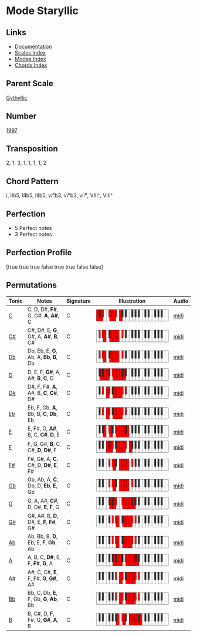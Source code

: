 # Mode Staryllic

## Links

- [Documentation](README.md)
- [Scales Index](Scales.md)
- [Modes Index](Modes.md)
- [Chords Index](Chords.md)

## Parent Scale

[Gythyllic](ScaleGythyllic.md)

## Number

[1997](https://ianring.com/musictheory/scales/1997)

## Transposition

2, 1, 3, 1, 1, 1, 1, 2

## Chord Pattern

i, IIb5, IIIb5, IIIb5, vi⁰b3, vi⁰b3, vii⁰, VIII⁺, VIII⁺

## Perfection

- 5 Perfect notes
- 3 Perfect notes

## Perfection Profile

[true true true false true true false false]

## Permutations

| Tonic | Notes | Signature | Illustration | Audio |
|-------|-------|-----------|--------------|-------|
| [C](ModeCNaturalStaryllic.md) | C, D, D#, **F#**, G, G#, **A**, **A#**, C | C | ![CNaturalStaryllic](ModeCNaturalStaryllic.png) | [midi](https://github.com/edipermadi/music/blob/main/docs/ModeCNaturalStaryllic.mid?raw=true) |
| [C#](ModeCSharpStaryllic.md) | C#, D#, E, **G**, G#, A, **A#**, **B**, C# | C | ![CSharpStaryllic](ModeCSharpStaryllic.png) | [midi](https://github.com/edipermadi/music/blob/main/docs/ModeCSharpStaryllic.mid?raw=true) |
| [Db](ModeDFlatStaryllic.md) | Db, Eb, E, **G**, Ab, A, **Bb**, **B**, Db | C | ![DFlatStaryllic](ModeDFlatStaryllic.png) | [midi](https://github.com/edipermadi/music/blob/main/docs/ModeDFlatStaryllic.mid?raw=true) |
| [D](ModeDNaturalStaryllic.md) | D, E, F, **G#**, A, A#, **B**, **C**, D | C | ![DNaturalStaryllic](ModeDNaturalStaryllic.png) | [midi](https://github.com/edipermadi/music/blob/main/docs/ModeDNaturalStaryllic.mid?raw=true) |
| [D#](ModeDSharpStaryllic.md) | D#, F, F#, **A**, A#, B, **C**, **C#**, D# | C | ![DSharpStaryllic](ModeDSharpStaryllic.png) | [midi](https://github.com/edipermadi/music/blob/main/docs/ModeDSharpStaryllic.mid?raw=true) |
| [Eb](ModeEFlatStaryllic.md) | Eb, F, Gb, **A**, Bb, B, **C**, **Db**, Eb | C | ![EFlatStaryllic](ModeEFlatStaryllic.png) | [midi](https://github.com/edipermadi/music/blob/main/docs/ModeEFlatStaryllic.mid?raw=true) |
| [E](ModeENaturalStaryllic.md) | E, F#, G, **A#**, B, C, **C#**, **D**, E | C | ![ENaturalStaryllic](ModeENaturalStaryllic.png) | [midi](https://github.com/edipermadi/music/blob/main/docs/ModeENaturalStaryllic.mid?raw=true) |
| [F](ModeFNaturalStaryllic.md) | F, G, G#, **B**, C, C#, **D**, **D#**, F | C | ![FNaturalStaryllic](ModeFNaturalStaryllic.png) | [midi](https://github.com/edipermadi/music/blob/main/docs/ModeFNaturalStaryllic.mid?raw=true) |
| [F#](ModeFSharpStaryllic.md) | F#, G#, A, **C**, C#, D, **D#**, **E**, F# | C | ![FSharpStaryllic](ModeFSharpStaryllic.png) | [midi](https://github.com/edipermadi/music/blob/main/docs/ModeFSharpStaryllic.mid?raw=true) |
| [Gb](ModeGFlatStaryllic.md) | Gb, Ab, A, **C**, Db, D, **Eb**, **E**, Gb | C | ![GFlatStaryllic](ModeGFlatStaryllic.png) | [midi](https://github.com/edipermadi/music/blob/main/docs/ModeGFlatStaryllic.mid?raw=true) |
| [G](ModeGNaturalStaryllic.md) | G, A, A#, **C#**, D, D#, **E**, **F**, G | C | ![GNaturalStaryllic](ModeGNaturalStaryllic.png) | [midi](https://github.com/edipermadi/music/blob/main/docs/ModeGNaturalStaryllic.mid?raw=true) |
| [G#](ModeGSharpStaryllic.md) | G#, A#, B, **D**, D#, E, **F**, **F#**, G# | C | ![GSharpStaryllic](ModeGSharpStaryllic.png) | [midi](https://github.com/edipermadi/music/blob/main/docs/ModeGSharpStaryllic.mid?raw=true) |
| [Ab](ModeAFlatStaryllic.md) | Ab, Bb, B, **D**, Eb, E, **F**, **Gb**, Ab | C | ![AFlatStaryllic](ModeAFlatStaryllic.png) | [midi](https://github.com/edipermadi/music/blob/main/docs/ModeAFlatStaryllic.mid?raw=true) |
| [A](ModeANaturalStaryllic.md) | A, B, C, **D#**, E, F, **F#**, **G**, A | C | ![ANaturalStaryllic](ModeANaturalStaryllic.png) | [midi](https://github.com/edipermadi/music/blob/main/docs/ModeANaturalStaryllic.mid?raw=true) |
| [A#](ModeASharpStaryllic.md) | A#, C, C#, **E**, F, F#, **G**, **G#**, A# | C | ![ASharpStaryllic](ModeASharpStaryllic.png) | [midi](https://github.com/edipermadi/music/blob/main/docs/ModeASharpStaryllic.mid?raw=true) |
| [Bb](ModeBFlatStaryllic.md) | Bb, C, Db, **E**, F, Gb, **G**, **Ab**, Bb | C | ![BFlatStaryllic](ModeBFlatStaryllic.png) | [midi](https://github.com/edipermadi/music/blob/main/docs/ModeBFlatStaryllic.mid?raw=true) |
| [B](ModeBNaturalStaryllic.md) | B, C#, D, **F**, F#, G, **G#**, **A**, B | C | ![BNaturalStaryllic](ModeBNaturalStaryllic.png) | [midi](https://github.com/edipermadi/music/blob/main/docs/ModeBNaturalStaryllic.mid?raw=true) |
